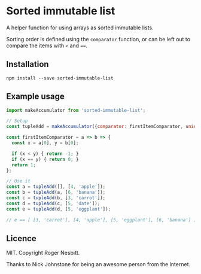 # Sorted immutable list

A helper function for using arrays as sorted immutable lists.

Sorting order is defined using the `comparator` function, or can be left out to compare the items with
`<` and `==`.

## Installation

```
npm install --save sorted-immutable-list
```

## Example usage

```js
import makeAccumulator from 'sorted-immutable-list';

// Setup
const tupleAdd = makeAccumulator({comparator: firstItemComparator, unique: true});

const firstItemComparator = a => b => {
  const x = a[0], y = b[0];

  if (x < y) { return -1; }
  if (x == y) { return 0; }
  return 1;
};

// Use it
const a = tupleAdd([], [4, 'apple']);
const b = tupleAdd(a, [6, 'banana']);
const c = tupleAdd(b, [3, 'carrot']);
const d = tupleAdd(c, [5, 'date']);
const e = tupleAdd(d, [5, 'eggplant']);

// e == [ [3, 'carrot'], [4, 'apple'], [5, 'eggplant'], [6, 'banana'] ]
```

## Licence

MIT.  Copyright Roger Nesbitt.

Thanks to Nick Johnstone for being an awesome person from the Internet.

